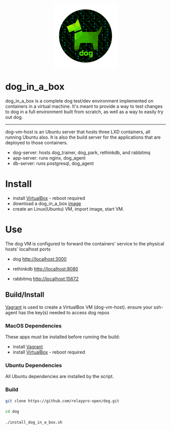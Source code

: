 <p align="center">
  <img src="../../images/dog-segmented-green.network-200x200.png">
</p>

<h1>dog_in_a_box</h1>

dog_in_a_box is a complete dog test/dev environment implemented on containers in
a virtual machine.
It's meant to provide a way to test changes to dog in a full environment built
from scratch, as well as a way to easily try out dog.

---
  
dog-vm-host is an Ubuntu server that hosts three LXD containers, all running Ubuntu also.
It is also the build server for the applications that are deployed to those containers.

- dog-server: hosts dog_trainer, dog_park, rethinkdb, and rabbitmq
- app-server: runs nginx, dog_agent
- db-server: runs postgresql, dog_agent

# Install

- install [VirtualBox](http://virtualbox.org) - reboot required
- download a dog_in_a_box [image](http://github.com/relaypro-open/download/dog_in_a_box.vdi)
- create an Linux(Ubuntu) VM, import image, start VM.

# Use

The dog VM is configured to forward the containers' service to the physical hosts'
localhost ports

- dog [http://localhost:3000](http://localhost:3000)

- rethinkdb [http://localhost:8080](http://localhost:8080)

- rabbitmq [http://localhost:15672](http://localhost:15672)

## Build/Install

[Vagrant](https://www.vagrantup.com) is used to create a VirtualBox VM (dog-vm-host).
ensure your ssh-agent has the key(s) needed to access dog repos

### MacOS Dependencies

These apps must be installed before running the build:

- install [Vagrant](http://vagrantup.com)
- install [VirtualBox](http://virtualbox.org) - reboot required

### Ubuntu Dependencies

All Ubuntu dependencies are installed by the script.

### Build

```bash
git clone https://github.com/relaypro-open/dog.git

cd dog

./install_dog_in_a_box.sh
```
